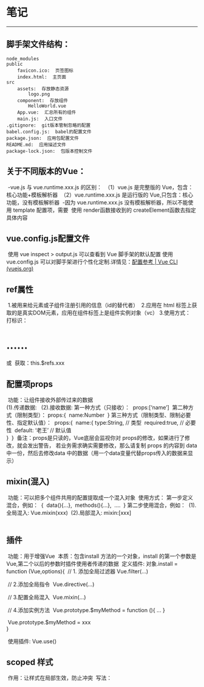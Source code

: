 

# 笔记

------

## 脚手架文件结构：
    node_modules
    public
        favicon.ico:  页签图标
        index.html:  主页面
    src
        assets:  存放静态资源
            logo.png
        component:  存放组件
            HelloWorld.vue
        App.vue:  汇总所有的组件
        main.js:  入口文件
    .gitignore:  git版本管制忽略的配置
    babel.config.js:  babel的配置文件
    package.json:  应用包配置文件
    README.md:  应用描述文件
    package-lock.json:  包版本控制文件


## 关于不同版本的Vue：
​		-vue.js 与 vue.runtime.xxx.js 的区别：
​			（1）vue.js 是完整版的 Vue，包含：核心功能+模板解析器
​			（2）vue.runtime.xxx.js 是运行版的 Vue,只包含：核心功能，没有模板解析器
​		-因为 vue.runtime.xxx.js 没有模板解析器，所以不能使用 template 配置项，需要
​				使用 render函数接收到的 createElement函数去指定具体内容

## vue.config.js配置文件

​		使用 vue inspect > output.js 可以查看到 Vue 脚手架的默认配置
​		使用 vue.config.js 可以对脚手架进行个性化定制.详情见：[配置参考 | Vue CLI 					(vuejs.org)](https://cli.vuejs.org/zh/config/#vue-config-js)



## ref属性

​		1.被用来给元素或子组件注册引用的信息（id的替代者）
​		2.应用在 html 标签上获取的是真实DOM元素，应用在组件标签上是组件实例对象（vc）
​		3.使用方式：
​			打标识：<h1 ref='xxx'>......</h1> 或 <School ref='xxx'> </School>
​			获取：this.$refs.xxx
​		

## 配置项props

​		功能：让组件接收外部传过来的数据		
​			(1).传递数据:
​					<Demo name="xxx" />
​			(2).接收数据:
​					第一种方式（只接收）：
​						props:[‘name’]
​					第二种方式（限制类型）：
​						props:{
​							name:Number
​						}
​					第三种方式（限制类型、限制必要性、指定默认值）：
​						props:{
​							name:{
​									type:String,  // 类型
​									required:true, // 必要性
​									default: ‘老王’ // 默认值						
​							}
​						}
​		备注：props是只读的，Vue底层会监视你对 props的修改，如果进行了修改，就会发出警告，
​					若业务需求确实需要修改，那么请复制 props 的内容到 data 中一份，然后去修改data
​					中的数据（用一个data变量代替props传入的数据来显示）

## mixin(混入)

​		功能：可以把多个组件共用的配置提取成一个混入对象
​		使用方式：
   		 第一步定义混合，例如：
​       		 {
​            		data(){...},
​           		 methods(){...},
​           		 ....
​      		  }
  	 	 第二步使用混合，例如：
​       	 	(1).全局混入: Vue.mixin(xxx)
​       		 (2).局部混入: mixin:[xxx]		
​	

## 插件

​		功能：用于增强Vue
​		本质：包含install 方法的一个对象，install 的第一个参数是 Vue,第二个以后的参数时插件使用者传递的数据
​		定义插件:
​				对象.install = function (Vue,options){
​						// 1. 添加全局过滤器
​								Vue.filter(...)

​						// 2.添加全局指令
​								Vue.directive(...)

​						// 3.配置全局混入
​								Vue.mixin(...)

​						// 4.添加实例方法
​								Vue.prototype.$myMethod = function (){ ... }

​								Vue.prototype.$myMethod = xxx						
​					}	

​		使用插件: Vue.use()		



## scoped 样式

​		作用：让样式在局部生效，防止冲突
​		写法： <style scoped>

## 		

## 总结 ToDoList案列

​		1.组件化编码流程：

​				（1）拆分静态组件：组件要按照功能点拆分，命名不要与html元素相冲突

​				（2）实现动态组件：考虑好数据的存放位置，数据是一个组件在用，还是一些组件在用：

​							1）一个组件在用：放在组件自身即可

​							2）一些组件在用：放在他们共同的父组件上（状态提升）

​				（3）实现交互：从绑定事件开始

​		2.props适用于：

​				（1）父组件 ===> 子组件   通信

​				（2）子组件 ===> 父组件   通信（要求父先给子一个函数）

​		3.使用 v-model 时要切记： v-model 绑定的值不能是 props 传过来的值，因为 props 是不可以修改的

​		4.props 传过来的若是对象类型的值，修改对象中的属性时 Vue 不会报错，但不推荐这样做



## webStorage

​		1.存储内容大小一般支持5MB左右（不同浏览器可能不一样）

​		2.浏览器端通过 Window.sessionStorage 和 Window.localStorage 属性来实现本地存储机制

​		3. 相关API：

​				1. xxxx.Storage.setItem( ‘key’ , ’value’ ) ;

​						该方法接收一个键和值作为参数，会把键值对添加到存储中，如果键名存在，则更新其对应的值

​				2. xxxx.Storage.getItem( ‘person’ )

​						该方法接收一个键名作为参数，返回键名对应的值

​				3. xxxx.Storage.remove( ‘key’ )

​						该方法接收一个键名作为参数，并把该键名从存储中删除

​				4.xxxx.Storage.clear(  )

​						该方法会清空存储中所有的数据

4. 备注：
	1. SessionStorage 存储的内容会随着浏览器窗口的关闭而消失
	2. LocalStorage 存储的内容，需要手动清除才会消失
	3. xxxStorage.getItem(xxx)如果 xxx 对应的 value获取不到，那么 getItem 的返回值是 null
	4. JSON.parse( null ) 的结果依然是 null





## 组件的自定义事件

​		1.一种组件间通信的方式，适用于：**子组件  ==> 父组件**

​		2.使用场景：A是父组件，B是子组件，B想给A传数据，那么就要在A中给B绑定自定义事件（事件的回调在A中）

​		3.绑定自定义事件：

​				1.第一种方式，在父组件中:   `<Demo @atguigu=“test” />`  或  `<Demo v-on:atguigu="test"/>` 

​				2.第二种方式，在父组件中：

```javascript
		<Demo ref="demo"/>
		...
		mounted(){
			this.$refs.xxx.$on('atguigu',this.test)
		}
```

​				3.若想让自定义事件只能触发一次，可以使用 once 修饰符 或 $once 方法。

​		4.触发自定义事件：`this.$emit(‘atguigu’,数据)`

​		5.解绑自定义事件：`this.$off(‘atguigu’)`

​		6.组件上也可以绑定原生DOM事件，需要适应 ==native== 修饰符。

​		7.注意：通过 `this.$refs.xxx.$on(‘atguigu’,回调)` 绑定自定义事件时，回调要么配置在==methods==中，要么用箭头函数，否则this指定会出问题

​			

## 全局事件总线（GlobalEventBus）

​		1.一种组件间通信的方式，适用于任意组件间通信。

​		2.安装全局事件总线：

```javascript
new Vue({
	...
	beforeCreate(){
		Vue.prototype.$bus = this //安装全局事件总线，$bus就是当前应用的vm
	},
	...
})
```

​		3.使用全局事件总线:

​				1).接收数据：A组件想接收数据，则在A组件中给 $bus 绑定自定义事件，事件的回调留在 A 组件自身

```javascript
methods(){
	demo(data){...}
}
...
mounted(){
	this.$bus.$on('xxx',this.demo)
}
```

​				2).提供数据：`this.$bus.$emit(‘xxx’,数据)`

​		4.最好在 beforeDestory 钩子中，用 $off 去解绑当前组件所用到的事件。



## 消息订阅与发布（pubsub）

​		1.一种组件间通信的方式，适用于任意组件间通信

​		2.使用步骤：

​				1）安装 pubsub `npm i pubsub-js`

​				2) 引入:  `import pubsub from ‘pubsub-js` 

​				3) 接收数据： A 组件想要接收数据，则在 A 组件中订阅消息，订阅的回调留在 A 组件自身

```javascript
		methods(){
			demo(data){...}
		}
         ...
         mounted(){
             this.pid = pubsub.subscribe('xxx',this.demo) // 订阅消息
         }
```

​				4)提供数据: `pubsub .publish(‘xxx’,数据)`

​				5)最好在 beforeDestroy 钩子中，用`pubsub.unsubscribe(pid)` 去取消订阅



## nextTick

​		1.语法: `this.$nextTick(回调函数)`

​		2.作用: 在下一次 DOM更新结束后执行其指定的回调

​		3.什么时候用：当数据改变后，要基于更新后的新DOM进行某些操作时，要在 nextTick 所指定的回调函数中执行



## Vue封装的过度与动画

​		1.作用：在插入、更新或移出DOM时，在合适的时候给元素添加样式类名

​		2.图示：

​						![image-20230605211341545](C:\Users\86135\Desktop\image-20230605211341545.png)

​		 3.写法：

​				1）准备好样式

​						元素进入的样式：

​							1、v-enter: 进入的起点

​							2、v-enter-active: 进入的过程中

​							3、v-enter-to: 进入的终点

​						元素离开的样式

​							1、v-leave：离开的起点

​							2、v-leave-active: 离开过程中

​							3、 v-leave-to: 离开的终点

​				2）使用`<transition>`包裹要过渡的元素，并配置name属性:

```javascript
		<transition name="hello">
			<h1 v-show="isShow"> 你好啊 </h1>
		</transition>
```

      3.    备注：若有多个元素需要过渡，则需要使用：`<transition-group>`, 且每个元素都要指定key值



## 配置代理

​		在根目录创建一个 Vue.config.js 文件

```js
		module.exports = {
            pages:{
                index:{
                    entry:'src/main.js' // 配置入口文件
                }
            },
            lintOnsave:false, // 关闭语法检查
            // 开启代理服务器（方法一有不足，一般用方法二）
            /*
            devServer:{
                proxy:'http://localhost:5000' // 配置自己要访问的服务器，vue会配置一个与浏览器同接口的服务器
            }
            */
       
```

​		方法一优先：配置简单，请求资源时直接发给前端（8080）即可，

​					缺点：不能配置多个代理，不能灵活的控制是否走代理

​					工作方式：配置了上述代理，当请求了前端不存在的资源时，则该请求会发给服务器（优先匹配前端资源）

​									即在vue-cli 的public或src中有就不会走代理

```js
		module.export = {
            // 开启代理服务器（方法二）
            devServer:{
                proxy:{
                    '/api1':{ // 匹配所有以'/api1'开头的请求路径
                        target:'http://localhost:5000', // 代理目标的基础路径
                        changeOrigin:true,
                        pathRewrite:{'^/api1' : ''} //将路径含有/api1部分去除
                    }，
                    '/api2':{ // 匹配所有以'api2'开头的请求路径
                    	target:'http://localhost:5005', // 代理目标的基础路径
                    changeOrigin :true
                    pathRecrite:{'^/api2':''}
                	}
                }
            }
        }
        
        
         /*
         	changeOrigin 设置为 true 时，服务器收到的请求头中的host值为： localhost:5000
         	changeOrigin 设置为 false 时，服务器收到的请求头中的host值为： localhost:8080
         	默认值是 true
         */
```

​			方法二：优点：可以配置多个代理，且可以灵活的控制请求是否走代理

​							缺点：配置略微繁琐，请求资源时必须加后缀

## vue-resource

​		是一个请求ajax的。不用了。改成axios



## 插槽

​		作用：让父组件可以向子组件指定位置插入html结构，也是一种组件间通信的方式，适用于 父组件 ==> 子组件

​		分类：默认插槽、具名插槽、作用域插槽

​		使用方式：

​				1、默认插槽

```js
		父组件中：
        	<Category>
            	<div>html结构</div>
            </Category>
		子组件中：
        	<template>
            	<div> 
            		定义插槽
					<slot>插槽默认内容。。</slot>
            	</div>
            </template>
```

​				2、具名插槽

​						用div包裹可以用 slot写法 ，用 template 包裹则可以用 v-slot:写法

```js
		父组件中;
			<Category>
				<template slot='center'>
					<slot>html结构1</slot>
            	</template>
            	<template v-slot:footer>
					<slot>html结构2</slot>
            	</template>
			</Category>
		子组件中：
        		<template>
            		<div> 
            			定义插槽
						<slot nama='center'>插槽默认内容。。</slot>
						<slot nama='footer'>插槽默认内容。。</slot>
            		</div>
            	</template>
```

​			3、作用域插槽

​					1.理解：数据在组件自身，但根据数据生成的结构需要组件的使用者来决定，（games数据在Category 组件中，但使用数据							所遍历出来的结构由APP组件决定）

​					2、

```js
			父组件中：
            		<Category>
						<template scope="scopedDate"> // scopeDate 名字可以随便取，接收的是子组件传来的全部数据组成的一个对象，所以使用games的时候要.games,也可以用结构赋值{games}
                            	// scope 接收子组件传来的数据
                            	<!-- 生成的是ul列表-->
                            	<ul>
                            		<li v-for="(g,index) in scopeDate.games" :key="index">{{g}}</li>
                            	</ul>
            			 </template>
					</Category>
					<Category>
						<template slot-scope="{{games}}">
                            	<!-- 生成的是h4标题-->
                            	<h4 v-for="g in {games}" :key='g'>{{g}}</h4>
            			 </template>
					</Category>
			子组件：
            		<template>
                			<div>
                				<slot :games='games'>
                                   //  还可以在开始标签中传输一些其他数据如：  msg="hello" ,会和games组成一个对象发送
                                   //  就像是props父传子倒过来子传父一样
                                   </slot> 
                			</div>
               		</template>

					<script>
                      		export default{
								name:'Category',
                                   props:['titile'],
                                   // 数据在子组件自身
                                   data(){
                                       return {
                                           games:['王者荣耀','英雄联盟','守望先锋','绝地求生']
                                       }
                                   }
							} 
                      </script>
```



## Vuex （vuex是为了组件间共享数据、状态，四个方法是为了在各自组件中写的方便）

​			vue2用 vuex 的3版本  vue3 用vuex 的4版本

​			安装： npm install vuex@3	引入 ： import Vuex from ‘vuex’			

​			是一个在vue中实现集中式状态（数据） 管理的插件，对vue应用中多个组件的共享状态进行集中式的管理，也是 一种组件间的	

​						通信方式，且适用于任意组件间的通信

​			当多个组件需要共享数据时使用

#### 			1、搭建vuex环境

​					1、创建文件：src 下创建一个 store 文件夹再创建一个 index.js文件 或者创建vuex文件夹创建store.js文件

​					index.js 文件：

```js
			// 引入vue
			import Vue from 'vue'
			// 引入vuex
			import Vuex from 'vuex'
			// 使用vuex插件
			Vue.use(Vuex)

			// 准备actions 对象-响应组件中用户的动作
			const actions = {}
            // 准备mutations对象 - 修改state中的数据
            const mutations = {}
            // 准备state对象 - 保存具体的数据
            const states = {}
            
			export default new Vuex.Store({
                actions,
                mutations,
                state
            })
```

​					2、 在main.js 中创建vm时传入store配置项

```js
			import Vue from 'vue'
			// 引入store文件
			import store from './store/index.js'

			// 创建 cm
			new Vue({
                el:'#app',
                render:h => h(App),
                store
            })
			
```

#### 2、基本使用：

​					1、初始化数据、配置actions、配置mutations、操作文件store.js

```js
				// 引入vue
				import Vue from 'vue'
				// 引入vuex
				import Vuex from 'vuex'
				// 使用vuex
				Vue.use(Vuex)
			
				const actions = {
                    // 响应组件中加的动作
                    jia(context,value){
                        context.commit('JIA',value)
                    }
                 }
                 const mutations = {
                    // 执行加
                    JIA(state,value){
                        state.sum += value
                    }
                 }
                
                // 初始化数据
                const state = {
                    sum:0
                }
                // 创建并暴露store
                export default new Vuex.Store({
                    actions,
                    mutations,
                    state
                })
				
```

​						2、组件中读取vuex中的数据：$store.state.sum  (在模板中使用不用加this，在script标签中如methods中要加this)

​						3、组件中修改vuex中的数据：```$store.dispatch(‘action中的方法’ , 数据) ``` 或```  $store.commit(‘mutations中的方法名’ , 						数据)```

​									若没有网络请求或其他业务逻辑，组件中也可以越过actions，即不写dispatch，直接编写commint

​									方法名一般在actions中用的小写，要给mutations的大写

#### 3、getters的使用：

​				概念：当state中的数据需要经过加工后再使用时，可以使用getters加工（像computed属性，但组件内的计算属性不能被其他组							件使用）

​				使用：在store.js中追加getters配置

```js
		  ...
		  const getters = {
		  	 bigSum(state){
		  	 		return state.sum *10
		  	 }
		  }
		  
		  // 创建并暴露store 
		  export default new Vuex.Store({
		  		... 
		  		getters
		  })
```

​					组件中读取数据：  $store.getters.bigSum

#### 4、四个map方法 (不用也行，四个方法是为了简写组件中的重复部分)

​				最好都用map方法简写，不简写在模块化vuex时要配置很长一串很麻烦

​				mapState 与 mapGetters 方法用来映射state与getters中的数据给组件中的计算属性

​				1、mapState

```js
			computed:{
				// 借助mapState 生成计算属性：sum、 school、 subject（ 对象写法，不简写时使用）
                // 对象里键表示计算属性中要用的属性名，名表示在对应的数据中的键名
                ...mapState({sum:'sum', school:'school', subject:'subject'}),
                 // 借助mapState 生成计算属性： sum、school、subject (简写时采用数组写法)
                 ...mapState(['sum','school','subject']),
			}
```

​				2、mapGetters 

```js
			computed:{
				// 借助mapGetters 生成计算属性：bigSum(对象写法)
				...mapGetters({bigSum:'bigSum'})
				// 借助mapGeeters 生成计算属性：bigSum（数组写法）
				...mapGetters(['bigSum'])
			}
```

​				3、mapActions 用于帮助我们生成与actions对话的方法，即包含：$store.dispatch( xx) 的函数

```js
			methods:{
				// 靠mapActions 生成：incrementOdd 、 incrementWait (对象形式)
				...mapActions({incrementOdd:'jiaOdd',incrementWait:'jiaWait'})
				
				// 靠mapActions 生成 ：incrementOdd 、 incrementWait (数组形式)
				...mapActions(['jiaOdd','jiaWait'])
			}
```

​				4、 mapMutations 用于帮助我们生成与mutations对话的方法，即：包含 $store.commit(xxx) 的函数

```js
			methods:{
				// 靠mapMutaions 生成：increment 、 decrement （对象形式）
				...mapMutations({increment:'JIA',decrement:'JIAN'})
				
				// 靠mapMutation 生成 : increment、 decrement （数组形式）
				...mapMutations(['JIA','JIAN'])
			}
```

​				mapActions 与 mapMutations 使用时，若需要传递参数，需要在模板中绑定事件时传递好参数，否则参数时事件对象

#### 5、模块化+命名空间

​		1、 目的：让代码更好维护，让多种数据分类更加明确

​						多个功能类型的数据和方法杂糅在一起一多就麻烦，可以分类将这些数据和状态分类成不同模块类别

​						原来的全部放到一套actions,mutations,state,getters, 模块化就是分成几类，每一类里都有一套

​						每一套里不用担心重名问题，都是局部命名

​		2、修改 store.js

```js
		const countAbout = {
			namespaced:true,  // 开启命名空间
			actions:{
				//可以直接用context.state，不用担心与其他套冲突
			},
			state:{x:1,y:2},
			mutations:{...},
			getters:{
				bigSum(state){
				return state.sum * 10
				}
			}
		}

		const personAbout = {
            namespaced:true, // 开启命名空间
            state:{...},
            mutations:{...},
            actions:{...},
            getters:{...}
        }
                     
        const store = new Vuex.Store({
            modules:{
                countAbout,
                personAbout
            }
        })
                       
           
```

​				3、开启命名空间后，组件中读取state数据

```js
		// 方式一： 自己直接读取
		this.$store.state.personAbout.list
		// 方式二： 借助mapState读取：
		...mapState('countAbout',['sum','school','subject'])
		// 还要引入其他类的就再写一个，其他map方法也是一样
		...mapState('personAbout',['personList'])
```

​			4、 开启命名空间后，组件中读取getters数据

```js
		// 方式一：自己直接读取
		return this.$store.getters['personAbout/firstPersonName'] // '类/getters名'
		// 方式二： 借助mapGetters读取
		...mapGetters('countAbout',['bigDSum'])  // 前面写类，后面写要的getters名，数组写法,与没有模块化时一样的
		...mapGetters('countAbout',{bigSum:'bigSum'}) // 对象写法
```

​			5、开启命名空间后，组件中调用dispatch

```js
		// 方式一： 自己直接dispatch
		this.$store.dispatch('personAbout/addPersonWang',person) // 格式与getters一样
		// 方式二： 借助mapActions
		...mapActions('countAbout',{incrementOdd:'jiaOdd',incrementWait:'jiaWait'}) // 也可以用数组写法
```

​			6、 开启命名空间后，组件中调用commit

```js
		// 方式一： 自己直接commit
		this.$store.commit('personAbout/ADD_PERSON',person)
		// 方式二： 借助mapMutations
		...mapMutations('personAbout',['ADD_PERSON'])  // dispatch和commit传的参数和没用模块化一样直接在绑定事件中传
		...mapMutations('countAbout',['JIA','JIAN']) // 可commit给不同类
```

#### 	6、可以拆分index.js

​			全部类都在index.js中写比较杂，可以把不同的类分别定义在不同的js文件中，然后暴露，在index.js中引入就像、

​			如在index.js中：

```js
import countOptions from './count.js'
import personOptions from './person.js'
```

​			分别在两个 js 文件中：

```js
export default {
	namespaced:true,
	state:{...},
	getters:{...},
	....
}
```

#### 	7、自我总结

​		引入vuex是为了多组件之间共享数据状态及操作，搭建store

​		注意组件中不简写模块和绑定方法时的格式，可以用map方法来简写省略很多事， 包括模块化后的都很方便，即方式二对比方式一

​		要开启了命名空间才能在map方法中直接写分成的类名即可，如 'personAbout'。后面的数组和对象写法不变，很方便！

​		...map前面的... 是es6语法,多自我搭建几次试试

​		不模块化像：      														模块化后像：

```js
		{  state,								{   state{	a类
 store	{	mutations,							 {		  {	 b类
		{	actions,					store	{		  {  ....
		{   getters								 {	mutations { a 类
												{			{ b类
												{   。。。
```

​			我是根据模块化后不用简写形式觉得的： 格式先  $store 再 getters 再 类名 personAbout

```js
     return this.$store.getters['personAbout/firstPersonName']
```

​			但老师是说模块化后是:   那我觉得这样应该是先 $store  再类名  personAbout  再 getters,但不是，管他呢

```js
	store {   a类 {   state
		  {		 {	 mutations
		  {		 {   ...
		  {	  b类 {  state
		  {		  {  mutations
		  {	  	  {  ...
		  {   ...
```





## 路由

​			1、理解：一个路由（route）就是一组映射关系（key-value）。多个路由需要路由器（router）进行管理

​			2、前端路由： key是路径、value 是组件

### 	1、基本使用

​			1、安装vue-router., 命令：``` npm i vue-router ```安装的是最新的，vue2需要安装3版本 npm i vue-router@3

​			2、在main.js文件应用插件：``` Vue.use(VueRouter)``` 在```new Vue({   })``` 中添加router配置项 （同 store）

​			3、src下创建 router 文件夹，创建 index.js 文件夹管理 router

​			3、编写router配置项：

```js
		// 引入VueRouter
		import VueRouter from 'vue-router'
		// 引入组件
		import About from '../components/About'
		import Home from '../components/Home'
		
		// 创建router实例对象，去管理一组一组的路由规则
		const router = new VueRouter({
			routes:[
				{
					path:'/about',
					component:About   // component 单数，吃亏写了复数半天找不到问题
				},
				{
					path:'/home',
					component:Home
				}
			]
		})
		
        // 暴露router
        export default router
```

​			4、 实现切换 （active-class 可配置高亮样式，即选中状态下的样式）

```vue
			<router-link active-class="active" to="/about">About</router-link>  // to 用来指定路径位置
```

​			5、指定展示位置

```vue
			<router-view> </router-view>
```

### 	2、几个注意点：

​			1、路由组件通常存放在```pages```文件夹中，一般组件通常存放在```components```文件夹中

​			2、通过切换，“隐藏”了的路由组件，默认是被销毁掉的，需要的时候再去挂载

​			3、每个组件都有自己的``` $store``` 属性，立面存储着自己的路由信息

​			4、整个应用都只有一个router ,可以通过组件的 ```$router``` 属性获取到

### 	3、多级路由（嵌套路由）

​			1、配置路由规则，使用children 配置项：

```js
		routes:[
			{
				path:'/about',
				component:About
			},
			{
				path:'/home',
				component:Home,
				children:[  // 通过children配置子级路由
					{
						path:'message',   // 一定不要写：/message
						component:Message
					},
					{
						path:'news',   // 不要写: /news
						component:News
					}
				]
			}
		]
```

​			2、跳转（要写完整路径）

```vue
		<router-link to="/home/news"> News </router-link>
```

### 	4、路由的query参数

​			1、传递参数

```vue
		<!-- 跳转并携带query参数，to的字符串写法 -->
		<router-link :to="/home/message/detail?id=666&title=你好">跳转</router-link>
		<!-- 跳转并携带query参数，to的对象写法 -->
		<router-link :to="{
           	path:'/home/message/detail',
            query；{
                    id:666,
                    title:'你好'
             }
         }">
            跳转
		</router-link>
```

​			2、接收参数：

```
		在调用的组件中用 this.&route.query 获取
		{{  }}  中不用写this
		this.$route.query
```

### 		5、命名路由

​				1、作用：当 router-link 中to属性中的 path 太长时，可以简化路由的跳转

​				2、使用	

​						①给路由命名：

```js
				{
					path:'/demo',
					compnent:Demo,
					children:[
						{
							path:'test',
							component:[
								name:'hello'   // 给路由命名
								path:'welcome',
								component:Hello
							]
						}
					]
				}
```

​						②跳转简化：	

```vue
				<!-- 简化前，需要写完整的路径 -->
				<router-link to="/demo/test/welcome">跳转</router-link>
				
				<!-- 简化后，直接通过名字跳转 -->
				<router-link :to="{name:'hello'}">跳转</router-link>  // 就是简化路径书写to要注意: 并且要写成对象式

				<!-- 简化写法配合传递query参数 -->
				<router-link
                       :to="{
                             name:'hello',
                            query:{
                            	id=666,
                            	title:'浦京'
                            }
                  }">
                    跳转
				</router-link>
```



### 	6、路由的params参数

​			1、配置路由，声明接收params参数

```js
		{
			path:'/home',
			component:Home,
			children:[
				{
					path:'news',
					component:News
				},
				{
					path:'message',
					component:Message,
					children:[
						{
							name:'xiangqing',
							path:'detail/:id/:title',  // 使用占位符声明接收params参数
							component:Detail
						}
					]
				}
			]
		}
```

​			2、传递参数

```vue
		<!-- 跳转并携带params参数，to的字符串写法 -->
		<router-link :to="home/message/detail/555/你好"> 跳转 </router-link>
	
		<!-- 跳转并携带params参数，to的对象写法 -->
		<router-link 
               :to="{
                    name:'xiangqing',
                    params:{
                    	id:666,
                    	title:'你好'
                    }
               }"   	   
         > 跳转 </router-link>
            
```

​						特别注意： 路由携带params参数时，若使用to的对象写法，则不能使用path配置项，必须使用name配置

​									即使用对象写法必须先命名

​			3、接收参数：

​						```this.$route.params.id```     ```$route.params.title```



### 	7、路由的props配置

​				作用：让路由组件更方便的收到参数

```js
			{
				name:'xiangqing',
				path:'detail/:id',
				component:Detail,
				
				// 第一种写法：props值为对象，该对象中所有的key-value的组合最终都会通过props传给Detail组件
				// 缺点： 传递的是死数据
				props:{a:900}
				
				// 第二种写法：props值为布尔值，布尔值为true，则把路由收到的所有params参数通过props传递给Detail组件
				// 缺点，只能用于params
				props:true
				
				// 第三种写法：props值为函数，该函数返回的对象中每一组key-value都会通过props传给Detail组件
				// 优点：params和 query 都能用props接收，使用params时记得配置时使用占位符
				props(router){
					return {
						id:$route.query.id
						// 使用params时用 id:$route.params.id
					}
				}
			}
```

​				注：记得在接收数据的组件用props接收

​						==使用   query    和   params  时一定一定要确定props为函数时读取是用   ```$route.query   ``` 还是  ```  $route.params.id```==



### 	8、 <router-link> 的replace属性

​			1、作用： 控制路由跳转时操作浏览器历史记录的模式

​			2、浏览器的历史记录有两种写入方式：分别为 ```push``` 和 ```replace```  , push 是追加历史记录，replace是替换当前记录，路由跳转时

​						默认为push

​					理解：栈结构即像子弹匣一样，push是往上堆历史记录，replace是替换当前的记录，

​			3、如何开启replace模式： ``` <router-link replace  ....> News </router-link>```



### 9、编程式路由导航

​			1、作用：不借助 ``` <router-link>``` 实现路由跳转，让路由跳转更加灵活

​			2、具体编码：

```js
			// $router 
			this.$router.push({
				name:'xiangqing',
				params:{
					id:xxx,
					title:xxx
				}
			})
			
			this.$router.replace({
				name:'xiangqing',
				params:{
					id:xxx,
					title:xx
				}
			})

			this.$router.forward()  // 前进
			this.$router.back()  // 后退
			this.$router.go(n)  传一个数字，正数表示前进n步，负数表示后退n步
```



### 10、缓存路由组件

​			1、作用：让不展示的路由组件保持挂栽，不被销毁

​			2、具体编码：,包裹最大的组件展示区，include不写表示所有组件，==写的是组件名==

```vue
		<keep-alive include='News'>
			<router-link> </router-link>
		<keep-alive>
```

​			3/多个组件要缓存用数组：  :include=“[ ‘News’, ‘Message’ ]”



### 11、两个新的生命周期钩子

​			1、作用：路由组件所独有的两个钩子，用于捕获路由组件的激活状态

​			2、具体名字：

​						1、 ```activated```  路由组件被激活时触发

​						2、 ```deactivated```  路由组件失活时触发



### 12、 路由守卫

​		1、作用： 对路由进行权限控制

​		2、分类：全局路由、独享路由、组件内路由

​		3、全局路由：

```js
		// 全局前置路由：初始化时、每次路由切换前执行
		router.beforeEach((to,from,next) => {
			console.log('前置路由',to,from)
			if(to.meta.isAuth){  // 判断当前路由是否需要权限认证 ,在路由的meta配置项中设置
				if(localStorage.getItem('school') === 'atguigu' ){  // 进行权限控制的具体规则
					next()  // 放行
				}else{
					alert('暂无权限查看')
				}
			}else{
				next()  // 放行
			}
		})
		
		// 全局后置守卫，初始化时执行、每次路由切换后执行
		router.afterEach((to,from) => {
			console.log('后置理由',to,from)  // 没有next
			if(to.meta.title){
				document.title = to.meta.title
			}else{
				document.title = '硅谷商城' // 修改网页的title
			}
		})
```

​				==是否需要某某权限都在meta配置中设置，一般 isAuth 表示是否需要权限认证==

​		4、独享守卫：在要设置独享路由的某个组件下设置beforeEnter 配置项

```js
		beforeEnter(to,from,next() => {
			console.log('前置路由',to,from)
			if(to.meta.isAuth){  // 判断当前路由是否需要权限认证 ,在路由的meta配置项中设置
				if(localStorage.getItem('school') === 'atguigu' ){  // 进行权限控制的具体规则
					next()  // 放行
				}else{
					alert('暂无权限查看')
				}
			}else{
				next()  // 放行
			}
		})
```

​			5、组件内守卫

```js
		// 进入守卫：通过路由规则，进入该组件时调用
		beforeRouteEnter(to,from,next){
		
		},
		// 离开守卫：通过路由规则，离开该组件时被调用
		beforeRouteLeave(to,from,next){
		
		}
```



### 13、路由器的两种工作模式

​		1、对于一个url来说，什么时hash值？  ——  #以及后面的内容就是hash值

​		2、hash值不会包含在HTTP请求中，即：hash值不会带给服务器

​		3、hash模式：

​					1、地址中永远带着 # 号。不美观

​					2、若以后将地址通过第三方手机app分享，若app校验严格，则地址会被标记为不合法。

​					3、兼容性较好

​		4、 history模式：

​					1、地址干净，美观

​					2、兼容性和hash模式相比较差

​					3、应用部署上线时需要后端人员支持，解决刷新页面服务端404的问题











